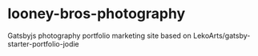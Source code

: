 # looney-bros-photography
Gatsbyjs photography portfolio marketing site based on LekoArts/gatsby-starter-portfolio-jodie
